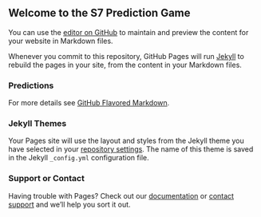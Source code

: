 ## Welcome to the S7 Prediction Game

You can use the [editor on GitHub](https://github.com/WadeWarren1/WadeWarren1.github.io/edit/master/index.md) to maintain and preview the content for your website in Markdown files.

Whenever you commit to this repository, GitHub Pages will run [Jekyll](https://jekyllrb.com/) to rebuild the pages in your site, from the content in your Markdown files.

### Predictions

<style>
.bar {
  fill: steelblue;
}

.bar:hover {
  fill: brown;
}
</style>

<div id='d3div'></div>

<script src="https://d3js.org/d3.v4.min.js"></script>

<script>

var w = 800
var h = 650
var margin = 5
var padding = 50

var gheight = 40
var gwidth = (gheight*4)


		// Get the data
  
 d3.csv("WadeWarren1.github.io/data.csv", function(error, data) {

   data.forEach(function(d) {
          if (error) throw error;
                  d.abv = d.abv;
                  d.id = d.id;
                  d.num = +d.num;
              });
console.log(data)

var maximum = d3.max(data, function(d) { return d.num; });
        console.log("max is " + maximum);

console.log(maximum)

var svg = d3.select("#d3div")
            .append("svg")
            .attr("width", w)
            .attr("height", h);

var sortBars = function() {

   svg.selectAll("rect")
      .sort(function(a, b) {
             return d3.ascending(a.num, b.num);
               })
           .transition()

        .duration(1000)
            .attr("x", function (d,i)
                     {if (i <6) {return padding} else if (i<12) {return padding+gwidth} else {return padding +(gwidth*2)} })
           		.attr("y", function(d,i)
                     {if (i<6) {return (i*gheight)} else if (i<12) {return ((i-6)*gheight) } else {return ((i-12)*gheight)}})
              .style("fill", function (d) {return d3.rgb(0,(4*d.num),0)})


              svg.selectAll ("text")
              .sort(function(a, b) {
                    return d3.ascending(a.num, b.num);
                  })
                  .transition()

                  .duration(1000)

                  .attr("x", function (d,i)
                        {if (i <6) {return padding} else if (i<12) {return padding+gwidth} else {return padding +(gwidth*2)} })
                  .attr("y", function(d,i)
                        {if (i<6) {return (i*gheight)} else if (i<12) {return ((i-6)*gheight) } else {return ((i-12)*gheight)}})
                      }

svg.selectAll (".bar")
    .data(data)
    .enter()
    .append("rect")
    .attr("class", "bar")
		.attr("width", gwidth - margin)
		.attr("height", gheight - margin)
		.attr("x", function (d,i)
          {if (i <6) {return padding} else if (i<12) {return padding+gwidth} else {return padding +(gwidth*2)} })
		.attr("y", function(d,i)
          {if (i<6) {return (i*gheight)} else if (i<12) {return ((i-6)*gheight) } else {return ((i-12)*gheight)}})
		.style("fill", function (d) {return d3.rgb(0,(2*d.num),(4*d.num))})
    .style("stroke", "black")
    .style("stroke-width", "3px")
    .on("mouseover", function(d) {d3.select(this)
         .style("fill", "red")})
    .on("mouseout", function(d) {d3.select(this)
        .style("fill", function (d) {return d3.rgb(0,(2*d.num),(4*d.num))})})

    .on("click", function() {
             sortBars();
     });


svg.selectAll ("text")
		.data(data)
		.enter()
		.append("text")
		.attr("width", gwidth + margin)
	.attr("height", gheight - margin)
	.attr("x", function (d,i)
        {if (i <6) {return padding} else if (i<12) {return padding+gwidth} else {return padding +(gwidth*2)} })
	.attr("y", function(d,i)
        {if (i<6) {return (i*gheight)} else if (i<12) {return ((i-6)*gheight) } else {return ((i-12)*gheight)}})
  .attr("dy",(gheight/2))
  .attr("dx", padding)
	.text(function(d) { return "(" +d.abv+")"+ " " + d.id + "--" +d.num ; })
  .attr("font-size", function (d) {return gheight/8})
  .attr("fill", "white");

	});
</script>


For more details see [GitHub Flavored Markdown](https://guides.github.com/features/mastering-markdown/).

### Jekyll Themes

Your Pages site will use the layout and styles from the Jekyll theme you have selected in your [repository settings](https://github.com/WadeWarren1/WadeWarren1.github.io/settings). The name of this theme is saved in the Jekyll `_config.yml` configuration file.

### Support or Contact

Having trouble with Pages? Check out our [documentation](https://help.github.com/categories/github-pages-basics/) or [contact support](https://github.com/contact) and we’ll help you sort it out.
